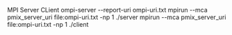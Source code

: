 MPI Server CLient
ompi-server --report-uri ompi-uri.txt
mpirun --mca pmix_server_uri file:ompi-uri.txt -np 1 ./server
mpirun --mca pmix_server_uri file:ompi-uri.txt -np 1 ./client
